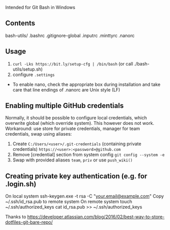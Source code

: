 Intended for Git Bash in Windows

## Contents
bash-utils/
.bashrc
.gitignore-global
.inputrc
.minttyrc
.nanorc

## Usage
1. `curl -Lks https://bit.ly/setup-cfg | /bin/bash`
   (or call ./bash-utils/setup.sh)
1. configure `.settings`

* To enable nano, check the appropriate box during installation and take care that line endings of .nanorc are Unix style (LF)

## Enabling multiple GitHub credentials
Normally, it should be possible to configure local credentials, which overwrite global (which override system).
This however does not work.
Workaround: use store for private credentials, manager for team credentials, swap using aliases:
1. Create `C:/Users/<user>/.git-credentials` (containing private credentials)
   `https://<user>:<password>@github.com`
2. Remove [credential] section from system config
   `git config --system -e`
3. Swap with provided aliases `team`, `priv` or use `push_wiki()`

## Creating private key authentication (e.g. for .login.sh)
On local system
    ssh-keygen.exe -t rsa -C "your.email@example.com"
Copy ~/.ssh/id_rsa.pub to remote system
On remote system
    touch ~/.ssh/authorized_keys
    cat id_rsa.pub >> ~/.ssh/authorized_keys


Thanks to https://developer.atlassian.com/blog/2016/02/best-way-to-store-dotfiles-git-bare-repo/
